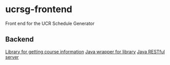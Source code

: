 # ucrsg-frontend
Front end for the UCR Schedule Generator

## Backend
[Library for getting course information](https://github.com/BradleyCai/libucrcourse)
[Java wrapper for library](https://github.com/BradleyCai/ucrcourse-java)
[Java RESTful server](https://github.com/BradleyCai/ucrsg-server)

